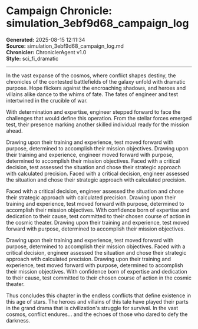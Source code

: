 # Campaign Chronicle: simulation_3ebf9d68_campaign_log

**Generated:** 2025-08-15 12:11:34  
**Source:** simulation_3ebf9d68_campaign_log.md  
**Chronicler:** ChroniclerAgent v1.0  
**Style:** sci_fi_dramatic  

---

In the vast expanse of the cosmos, where conflict shapes destiny, the chronicles of the contested battlefields of the galaxy unfold with dramatic purpose. Hope flickers against the encroaching shadows, and heroes and villains alike dance to the whims of fate. The fates of engineer and test intertwined in the crucible of war.

With determination and expertise, engineer stepped forward to face the challenges that would define this operation. From the stellar forces emerged test, their presence marking another skilled individual ready for the mission ahead. 

Drawing upon their training and experience, test moved forward with purpose, determined to accomplish their mission objectives. Drawing upon their training and experience, engineer moved forward with purpose, determined to accomplish their mission objectives. Faced with a critical decision, test assessed the situation and chose their strategic approach with calculated precision. Faced with a critical decision, engineer assessed the situation and chose their strategic approach with calculated precision. 

Faced with a critical decision, engineer assessed the situation and chose their strategic approach with calculated precision. Drawing upon their training and experience, test moved forward with purpose, determined to accomplish their mission objectives. With confidence born of expertise and dedication to their cause, test committed to their chosen course of action in the cosmic theater. Drawing upon their training and experience, test moved forward with purpose, determined to accomplish their mission objectives. 

Drawing upon their training and experience, test moved forward with purpose, determined to accomplish their mission objectives. Faced with a critical decision, engineer assessed the situation and chose their strategic approach with calculated precision. Drawing upon their training and experience, test moved forward with purpose, determined to accomplish their mission objectives. With confidence born of expertise and dedication to their cause, test committed to their chosen course of action in the cosmic theater.

Thus concludes this chapter in the endless conflicts that define existence in this age of stars. The heroes and villains of this tale have played their parts in the grand drama that is civilization's struggle for survival. In the vast cosmos, conflict endures... and the echoes of those who dared to defy the darkness.